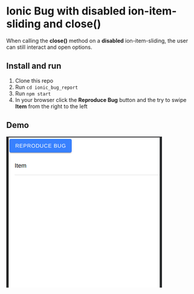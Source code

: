 # Ionic Bug with disabled ion-item-sliding and close()

When calling the **close()** method on a **disabled** ion-item-sliding, the user can still interact and open options.

## Install and run

1. Clone this repo
1. Run `cd ionic_bug_report`
1. Run `npm start`
1. In your browser click the **Reproduce Bug** button and the try to swipe **Item** from the right to the left

## Demo

![Demo Gif](./demo_bug.gif)
